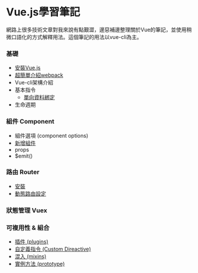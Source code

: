 # Vue.js學習筆記  

網路上很多技術文章對我來說有點艱澀，邊惡補邊整理關於Vue的筆記，並使用稍微口語化的方式解釋用法。這個筆記的用法以vue-cli為主。  
### 基礎
- [安裝Vue.js](https://github.com/PeggyHsiao/Vue-Note/blob/master/basic/installation.md)
- [超簡單介紹webpack](https://github.com/PeggyHsiao/Vue-Note/blob/master/basic/webpack.md)
- Vue-cli架構介紹
- 基本指令
    - [單向資料綁定](https://github.com/PeggyHsiao/Vue-Notes/blob/master/basic/mustache-bind.md)
- 生命週期

### 組件 Component
- 組件選項 (component options)
- [新增組件](https://github.com/PeggyHsiao/Vue-Note/blob/master/component/create.md)
- props
- $emit()

### 路由 Router
- [安裝](https://github.com/PeggyHsiao/Vue-Note/blob/master/router/install.md)
- [動態路由設定](https://github.com/PeggyHsiao/Vue-Note/blob/master/router/settingRoute.md)

### 狀態管理 Vuex


### 可複用性 & 組合
- [插件 (plugins)](https://github.com/PeggyHsiao/Vue-Note/blob/master/reuse/plugins.md)
- [自定義指令 (Custom Direactive)](https://github.com/PeggyHsiao/Vue-Note/blob/master/reuse/customDirective.md)
- [混入 (mixins)](https://github.com/PeggyHsiao/Vue-Note/blob/master/reuse/mixins.md)
- [實例方法 (prototype)](https://github.com/PeggyHsiao/Vue-Note/blob/master/reuse/prototype.md)
